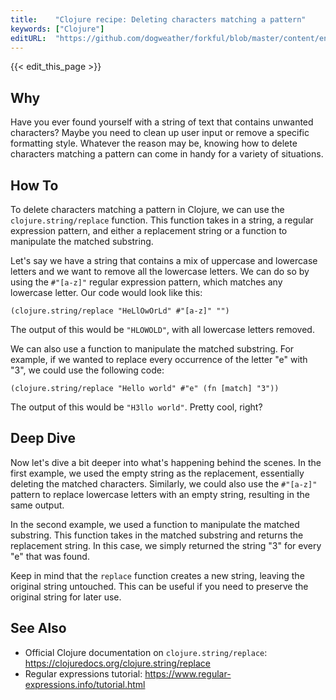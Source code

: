 ```yaml
---
title:    "Clojure recipe: Deleting characters matching a pattern"
keywords: ["Clojure"]
editURL:  "https://github.com/dogweather/forkful/blob/master/content/en/clojure/deleting-characters-matching-a-pattern.md"
---
```


{{< edit_this_page >}}

## Why
Have you ever found yourself with a string of text that contains unwanted characters? Maybe you need to clean up user input or remove a specific formatting style. Whatever the reason may be, knowing how to delete characters matching a pattern can come in handy for a variety of situations.

## How To
To delete characters matching a pattern in Clojure, we can use the `clojure.string/replace` function. This function takes in a string, a regular expression pattern, and either a replacement string or a function to manipulate the matched substring.

Let's say we have a string that contains a mix of uppercase and lowercase letters and we want to remove all the lowercase letters. We can do so by using the `#"[a-z]"` regular expression pattern, which matches any lowercase letter. Our code would look like this:

```
(clojure.string/replace "HeLlOwOrLd" #"[a-z]" "")
```

The output of this would be `"HLOWOLD"`, with all lowercase letters removed.

We can also use a function to manipulate the matched substring. For example, if we wanted to replace every occurrence of the letter "e" with "3", we could use the following code:

```
(clojure.string/replace "Hello world" #"e" (fn [match] "3"))
```

The output of this would be `"H3llo world"`. Pretty cool, right?

## Deep Dive
Now let's dive a bit deeper into what's happening behind the scenes. In the first example, we used the empty string as the replacement, essentially deleting the matched characters. Similarly, we could also use the `#"[a-z]"` pattern to replace lowercase letters with an empty string, resulting in the same output.

In the second example, we used a function to manipulate the matched substring. This function takes in the matched substring and returns the replacement string. In this case, we simply returned the string "3" for every "e" that was found.

Keep in mind that the `replace` function creates a new string, leaving the original string untouched. This can be useful if you need to preserve the original string for later use.

## See Also
- Official Clojure documentation on `clojure.string/replace`: https://clojuredocs.org/clojure.string/replace
- Regular expressions tutorial: https://www.regular-expressions.info/tutorial.html